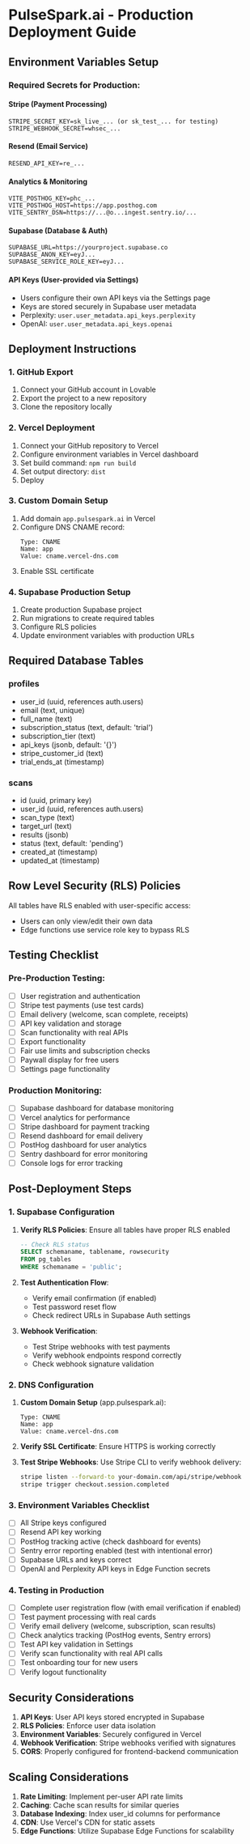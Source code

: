 # PulseSpark.ai - Production Deployment Guide

## Environment Variables Setup

### Required Secrets for Production:

#### Stripe (Payment Processing)
```
STRIPE_SECRET_KEY=sk_live_... (or sk_test_... for testing)
STRIPE_WEBHOOK_SECRET=whsec_...
```

#### Resend (Email Service)
```
RESEND_API_KEY=re_...
```

#### Analytics & Monitoring
```
VITE_POSTHOG_KEY=phc_...
VITE_POSTHOG_HOST=https://app.posthog.com
VITE_SENTRY_DSN=https://...@o...ingest.sentry.io/...
```

#### Supabase (Database & Auth)
```
SUPABASE_URL=https://yourproject.supabase.co
SUPABASE_ANON_KEY=eyJ...
SUPABASE_SERVICE_ROLE_KEY=eyJ...
```

#### API Keys (User-provided via Settings)
- Users configure their own API keys via the Settings page
- Keys are stored securely in Supabase user metadata
- Perplexity: `user.user_metadata.api_keys.perplexity`
- OpenAI: `user.user_metadata.api_keys.openai`

## Deployment Instructions

### 1. GitHub Export
1. Connect your GitHub account in Lovable
2. Export the project to a new repository
3. Clone the repository locally

### 2. Vercel Deployment
1. Connect your GitHub repository to Vercel
2. Configure environment variables in Vercel dashboard
3. Set build command: `npm run build`
4. Set output directory: `dist`
5. Deploy

### 3. Custom Domain Setup
1. Add domain `app.pulsespark.ai` in Vercel
2. Configure DNS CNAME record:
   ```
   Type: CNAME
   Name: app
   Value: cname.vercel-dns.com
   ```
3. Enable SSL certificate

### 4. Supabase Production Setup
1. Create production Supabase project
2. Run migrations to create required tables
3. Configure RLS policies
4. Update environment variables with production URLs

## Required Database Tables

### profiles
- user_id (uuid, references auth.users)
- email (text, unique)
- full_name (text)
- subscription_status (text, default: 'trial')
- subscription_tier (text)
- api_keys (jsonb, default: '{}')
- stripe_customer_id (text)
- trial_ends_at (timestamp)

### scans
- id (uuid, primary key)
- user_id (uuid, references auth.users)
- scan_type (text)
- target_url (text)
- results (jsonb)
- status (text, default: 'pending')
- created_at (timestamp)
- updated_at (timestamp)

## Row Level Security (RLS) Policies

All tables have RLS enabled with user-specific access:
- Users can only view/edit their own data
- Edge functions use service role key to bypass RLS

## Testing Checklist

### Pre-Production Testing:
- [ ] User registration and authentication
- [ ] Stripe test payments (use test cards)
- [ ] Email delivery (welcome, scan complete, receipts)
- [ ] API key validation and storage
- [ ] Scan functionality with real APIs
- [ ] Export functionality
- [ ] Fair use limits and subscription checks
- [ ] Paywall display for free users
- [ ] Settings page functionality

### Production Monitoring:
- [ ] Supabase dashboard for database monitoring
- [ ] Vercel analytics for performance
- [ ] Stripe dashboard for payment tracking
- [ ] Resend dashboard for email delivery
- [ ] PostHog dashboard for user analytics
- [ ] Sentry dashboard for error monitoring
- [ ] Console logs for error tracking

## Post-Deployment Steps

### 1. Supabase Configuration
1. **Verify RLS Policies**: Ensure all tables have proper RLS enabled
   ```sql
   -- Check RLS status
   SELECT schemaname, tablename, rowsecurity 
   FROM pg_tables 
   WHERE schemaname = 'public';
   ```

2. **Test Authentication Flow**:
   - Verify email confirmation (if enabled)
   - Test password reset flow
   - Check redirect URLs in Supabase Auth settings

3. **Webhook Verification**:
   - Test Stripe webhooks with test payments
   - Verify webhook endpoints respond correctly
   - Check webhook signature validation

### 2. DNS Configuration
1. **Custom Domain Setup** (app.pulsespark.ai):
   ```
   Type: CNAME
   Name: app
   Value: cname.vercel-dns.com
   ```

2. **Verify SSL Certificate**: Ensure HTTPS is working correctly

3. **Test Stripe Webhooks**: Use Stripe CLI to verify webhook delivery:
   ```bash
   stripe listen --forward-to your-domain.com/api/stripe/webhook
   stripe trigger checkout.session.completed
   ```

### 3. Environment Variables Checklist
- [ ] All Stripe keys configured
- [ ] Resend API key working
- [ ] PostHog tracking active (check dashboard for events)
- [ ] Sentry error reporting enabled (test with intentional error)
- [ ] Supabase URLs and keys correct
- [ ] OpenAI and Perplexity API keys in Edge Function secrets

### 4. Testing in Production
- [ ] Complete user registration flow (with email verification if enabled)
- [ ] Test payment processing with real cards
- [ ] Verify email delivery (welcome, subscription, scan results)
- [ ] Check analytics tracking (PostHog events, Sentry errors)
- [ ] Test API key validation in Settings
- [ ] Verify scan functionality with real API calls
- [ ] Test onboarding tour for new users
- [ ] Verify logout functionality

## Security Considerations

1. **API Keys**: User API keys stored encrypted in Supabase
2. **RLS Policies**: Enforce user data isolation
3. **Environment Variables**: Securely configured in Vercel
4. **Webhook Verification**: Stripe webhooks verified with signatures
5. **CORS**: Properly configured for frontend-backend communication

## Scaling Considerations

1. **Rate Limiting**: Implement per-user API rate limits
2. **Caching**: Cache scan results for similar queries
3. **Database Indexing**: Index user_id columns for performance
4. **CDN**: Use Vercel's CDN for static assets
5. **Edge Functions**: Utilize Supabase Edge Functions for scalability